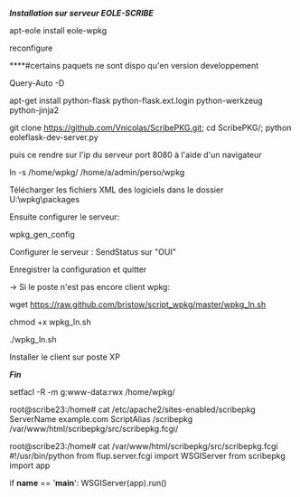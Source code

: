 *****Installation sur serveur EOLE-SCRIBE*****

apt-eole install eole-wpkg

reconfigure


****#certains paquets ne sont dispo qu'en version developpement

Query-Auto -D

apt-get install python-flask python-flask.ext.login python-werkzeug python-jinja2 

git clone https://github.com/Vnicolas/ScribePKG.git; cd ScribePKG/; python eoleflask-dev-server.py


puis ce rendre sur l'ip du serveur port 8080 à l'aide d'un navigateur



ln -s /home/wpkg/ /home/a/admin/perso/wpkg

Télécharger les fichiers XML des logiciels dans le dossier U:\wpkg\packages

Ensuite configurer le serveur:

wpkg_gen_config

Configurer le serveur : SendStatus sur "OUI"

Enregistrer la configuration et quitter

-> Si le poste n'est pas encore client wpkg:

wget https://raw.github.com/bristow/script_wpkg/master/wpkg_ln.sh

chmod +x wpkg_ln.sh

./wpkg_ln.sh

Installer le client sur poste XP

*****Fin*****



setfacl -R -m g:www-data:rwx /home/wpkg/



root@scribe23:/home# cat /etc/apache2/sites-enabled/scribepkg
    ServerName example.com
    ScriptAlias /scribepkg  /var/www/html/scribepkg/src/scribepkg.fcgi/



root@scribe23:/home# cat /var/www/html/scribepkg/src/scribepkg.fcgi
#!/usr/bin/python
from flup.server.fcgi import WSGIServer
from scribepkg import app

if __name__ == '__main__':
    WSGIServer(app).run()

